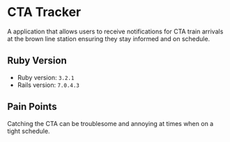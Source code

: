 # CTA Tracker #
  A application that allows users to receive notifications for CTA train arrivals at the brown line station ensuring they stay informed and on schedule.
## Ruby Version

- Ruby version: `3.2.1`
- Rails version: `7.0.4.3`

## Pain Points
Catching the CTA can be troublesome and annoying at times when on a tight schedule.
